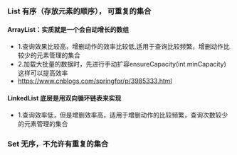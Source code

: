 ### List 有序（存放元素的顺序）， 可重复的集合
  #### ArrayList：实质就是一个会自动增长的数组
  * 1.查询效果比较高，增删动作的效率比较低,适用于查询比较频繁，增删动作比较少的元素管理的集合
  * 2.加载大批量的数据时，先进行手动扩容ensureCapacity(int minCapacity)这样可以提高效率
  *  https://www.cnblogs.com/springfor/p/3985333.html
  #### LinkedList 底层是用双向循环链表来实现
  * 1.查询效率低，但是增删效率高，适用于增删动作的比较频繁，查询次数较少的元素管理的集合
  
### Set  无序，不允许有重复的集合

